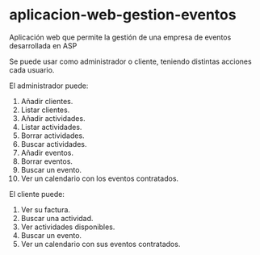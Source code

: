 # aplicacion-web-gestion-eventos
Aplicación web que permite la gestión de una empresa de eventos desarrollada en ASP

Se puede usar como administrador o cliente, teniendo distintas acciones cada usuario.

El administrador puede:
  1. Añadir clientes.
  2. Listar clientes.
  3. Añadir actividades.
  4. Listar actividades.
  5. Borrar actividades.
  6. Buscar actividades.
  7. Añadir eventos.
  8. Borrar eventos.
  9. Buscar un evento.
  10. Ver un calendario con los eventos contratados.

El cliente puede:
  1. Ver su factura.
  2. Buscar una actividad.
  3. Ver actividades disponibles.
  4. Buscar un evento.
  5. Ver un calendario con sus eventos contratados.
